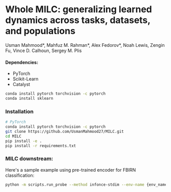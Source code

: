 # Whole MILC: generalizing learned dynamics across tasks, datasets, and populations

Usman Mahmood*, Mahfuz M. Rahman*, Alex Fedorov*, Noah Lewis, Zengin Fu, Vince D. Calhoun, Sergey M. Plis





#### Dependencies:
* PyTorch
* Scikit-Learn
* Catalyst

```bash
conda install pytorch torchvision -c pytorch
conda install sklearn
```

### Installation 

```bash
# PyTorch
conda install pytorch torchvision -c pytorch
git clone https://github.com/UsmanMahmood27/MILC.git
cd MILC
pip install -e .
pip install -r requirements.txt
```

### MILC downstream:
Here's a sample example using pre-trained encoder for FBIRN classification: 

```bash
python -m scripts.run_probe --method infonce-stdim --env-name {env_name}
```
